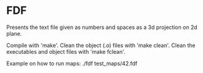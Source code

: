 # FDF

Presents the text file given as numbers and spaces as a 3d projection on 2d plane.

Compile with 'make'.
Clean the object (.o) files with 'make clean'.
Clean the executables and object files with 'make fclean'.

Example on how to run maps:
./fdf test_maps/42.fdf
